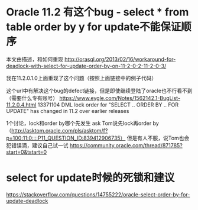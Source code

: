 
# Oracle 11.2 有这个bug - select * from table order by y for update不能保证顺序

本文由描述，和如何重现
http://orasql.org/2013/02/16/workaround-for-deadlock-with-select-for-update-order-by-on-11-2-0-2-11-2-0-3/

我在11.2.0.1.0上面重现了这个问题（按照上面链接中的例子代码）

这个url中有解决这个bug的defect链接，但是即使继续登陆了oracle也不行看不到（需要什么专有账号）
https://www.eygle.com/Notes/1562142.1-BugList-11.2.0.4.html
13371104	DML lock order for "SELECT .. ORDER BY .. FOR UPDATE" has changed in 11.2 over earlier releases



1个讨论，lock和order by哪个先发生
ask Tom说先lock再order by（http://asktom.oracle.com/pls/asktom/f?p=100:11:0::::P11_QUESTION_ID:839412906735）
但是有人不服，说Tom也会犯错误滴，建议自己试一试
https://community.oracle.com/thread/871785?start=0&tstart=0


# select for update时候的死锁和建议
https://stackoverflow.com/questions/14755222/oracle-select-order-by-for-update-deadlock
